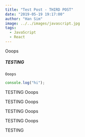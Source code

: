 ```yaml
---
title: "Test Post - THIRD POST"
date: "2019-05-19 19:17:00"
author: "Han Sim"
image: ../../images/javascript.jpg
tags:
  - JavaScript
  - React
---
```


Ooops

##### TESTING

`Ooops`

```JavaScript
console.log("hi");
```

TESTING
Ooops

TESTING
Ooops

TESTING
Ooops

TESTING
Ooops

TESTING
